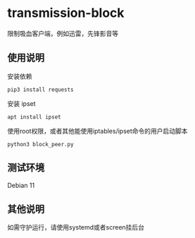 # transmission-block

限制吸血客户端，例如迅雷，先锋影音等

## 使用说明

安装依赖

`pip3 install requests`

安装 ipset

`apt install ipset`

使用root权限，或者其他能使用iptables/ipset命令的用户启动脚本

`python3 block_peer.py`

## 测试环境
Debian 11

## 其他说明
如需守护运行，请使用systemd或者screen挂后台
